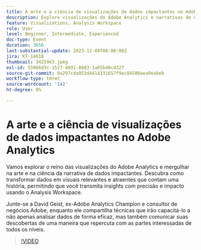 ```yaml
---
title: A arte e a ciência de visualizações de dados impactantes no Adobe Analytics
description: Explore visualizações do Adobe Analytics e narrativas de dados impactantes. Descubra como transformar dados em visuais relevantes e atraentes que contam uma história, permitindo que você transmita insights com precisão e impacto usando o Analysis Workspace.
feature: Visualizations, Analysis Workspace
role: User
level: Beginner, Intermediate, Experienced
doc-type: Event
duration: 3656
last-substantial-update: 2023-12-08T00:00:00Z
jira: KT-14618
thumbnail: 3425943.jpeg
exl-id: 55966d3c-1527-4691-8683-1a65b40cd327
source-git-commit: 9a297cda953d4414131657f9ac84580aea0eabeb
workflow-type: tm+mt
source-wordcount: '142'
ht-degree: 0%

---
```


# A arte e a ciência de visualizações de dados impactantes no Adobe Analytics

Vamos explorar o reino das visualizações do Adobe Analytics e mergulhar na arte e na ciência da narrativa de dados impactantes. Descubra como transformar dados em visuais relevantes e atraentes que contam uma história, permitindo que você transmita insights com precisão e impacto usando o Analysis Workspace.

Junte-se a David Geist, ex-Adobe Analytics Champion e consultor de negócios Adobe, enquanto ele compartilha técnicas que irão capacitá-lo a não apenas analisar dados de forma eficaz, mas também comunicar suas descobertas de uma maneira que repercuta com as partes interessadas de todos os níveis.

>[!VIDEO](https://video.tv.adobe.com/v/3425943/?learn=on)
